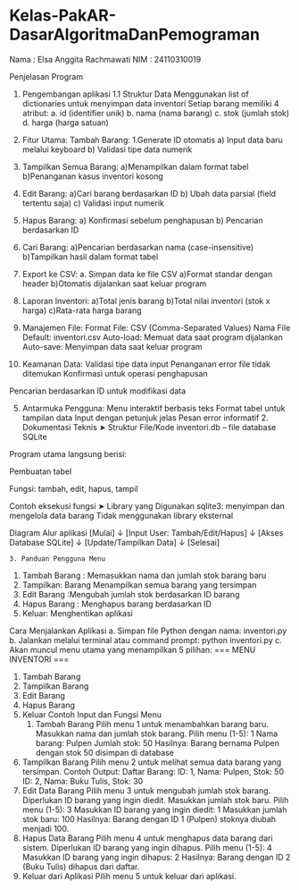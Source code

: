# Kelas-PakAR-DasarAlgoritmaDanPemograman
Nama : Elsa Anggita Rachmawati
NIM : 24110310019

Penjelasan Program
1. Pengembangan aplikasi
   1.1 Struktur Data
Menggunakan list of dictionaries untuk menyimpan data inventori
Setiap barang memiliki 4 atribut:
a. id (identifier unik)
b. nama (nama barang)
c. stok (jumlah stok)
d. harga (harga satuan)
2. Fitur Utama:
Tambah Barang:
1.Generate ID otomatis
a) Input data baru melalui keyboard
b) Validasi tipe data numerik
2. Tampilkan Semua Barang:
a)Menampilkan dalam format tabel
b)Penanganan kasus inventori kosong
3. Edit Barang:
a)Cari barang berdasarkan ID
b) Ubah data parsial (field tertentu saja)
c) Validasi input numerik
4. Hapus Barang:
a) Konfirmasi sebelum penghapusan
b) Pencarian berdasarkan ID
5. Cari Barang:
a)Pencarian berdasarkan nama (case-insensitive)
b)Tampilkan hasil dalam format tabel
6. Export ke CSV:
a. Simpan data ke file CSV
a)Format standar dengan header
b)Otomatis dijalankan saat keluar program
7. Laporan Inventori:
a)Total jenis barang
b)Total nilai inventori (stok x harga)
c)Rata-rata harga barang

3. Manajemen File:
Format File: CSV (Comma-Separated Values)
Nama File Default: inventori.csv
Auto-load: Memuat data saat program dijalankan
Auto-save: Menyimpan data saat keluar program
4. Keamanan Data:
Validasi tipe data input
Penanganan error file tidak ditemukan
Konfirmasi untuk operasi penghapusan

Pencarian berdasarkan ID untuk modifikasi data

5. Antarmuka Pengguna:
Menu interaktif berbasis teks
Format tabel untuk tampilan data
Input dengan petunjuk jelas
Pesan error informatif
          2. Dokumentasi Teknis 
➤ Struktur File/Kode
inventori.db – file database SQLite

Program utama langsung berisi:

Pembuatan tabel

Fungsi: tambah, edit, hapus, tampil

Contoh eksekusi fungsi
➤ Library yang Digunakan
sqlite3: menyimpan dan mengelola data barang
Tidak menggunakan library eksternal

Diagram Alur aplikasi 
[Mulai]
   ↓
[Input User: Tambah/Edit/Hapus]
   ↓
[Akses Database SQLite]
   ↓
[Update/Tampilkan Data]
   ↓
[Selesai]

    3. Panduan Pengguna Menu
1. Tambah Barang : 	Memasukkan nama dan jumlah stok barang baru
2. Tampilkan:  Barang	Menampilkan semua barang yang tersimpan
3. Edit Barang	:Mengubah jumlah stok berdasarkan ID barang
4. Hapus Barang	: Menghapus barang berdasarkan ID
5. Keluar: 	Menghentikan aplikasi

Cara Menjalankan Aplikasi
a. Simpan file Python dengan nama: inventori.py
b. Jalankan melalui terminal atau command prompt:
python inventori.py
c. Akan muncul menu utama yang menampilkan 5 pilihan:
=== MENU INVENTORI ===
1. Tambah Barang
2. Tampilkan Barang
3. Edit Barang
4. Hapus Barang
5. Keluar
Contoh Input dan Fungsi Menu
   1. Tambah Barang
Pilih menu 1 untuk menambahkan barang baru.
Masukkan nama dan jumlah stok barang.
Pilih menu (1-5): 1
Nama barang: Pulpen
Jumlah stok: 50
Hasilnya: Barang bernama Pulpen dengan stok 50 disimpan di database
2. Tampilkan Barang
Pilih menu 2 untuk melihat semua data barang yang tersimpan.
Contoh Output:
Daftar Barang:
ID: 1, Nama: Pulpen, Stok: 50
ID: 2, Nama: Buku Tulis, Stok: 30
3. Edit Data Barang
Pilih menu 3 untuk mengubah jumlah stok barang.
Diperlukan ID barang yang ingin diedit.
Masukkan jumlah stok baru.
Pilih menu (1-5): 3
Masukkan ID barang yang ingin diedit: 1
Masukkan jumlah stok baru: 100
Hasilnya: Barang dengan ID 1 (Pulpen) stoknya diubah menjadi 100.
4. Hapus Data Barang
Pilih menu 4 untuk menghapus data barang dari sistem.
Diperlukan ID barang yang ingin dihapus.
Pilih menu (1-5): 4
Masukkan ID barang yang ingin dihapus: 2
Hasilnya: Barang dengan ID 2 (Buku Tulis) dihapus dari daftar.
5. Keluar dari Aplikasi
Pilih menu 5 untuk keluar dari aplikasi.
